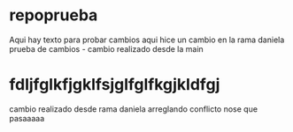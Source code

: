 # repoprueba

Aqui hay texto para probar cambios
aqui hice un cambio en la rama daniela
prueba de cambios - cambio realizado desde la main

# fdljfglkfjgklfsjglfglfkgjkldfgj

cambio realizado desde rama daniela arreglando conflicto
nose que pasaaaaa
